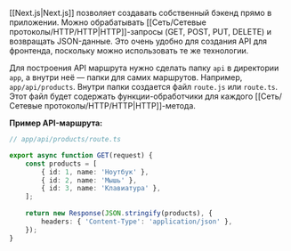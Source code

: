 [[Next.js|Next.js]] позволяет создавать собственный бэкенд прямо в приложении. Можно обрабатывать [[Cеть/Сетевые протоколы/HTTP/HTTP|HTTP]]-запросы (GET, POST, PUT, DELETE) и возвращать JSON-данные. Это очень удобно для создания API для фронтенда, поскольку можно использовать те же технологии.

Для построения API маршрута нужно сделать папку `api` в директории `app`, а внутри неё — папки для самих маршрутов. Например, `app/api/products`. Внутри папки создается файл `route.js` или `route.ts`. Этот файл будет содержать функции-обработчики для каждого [[Cеть/Сетевые протоколы/HTTP/HTTP|HTTP]]-метода.

**Пример API-маршрута:**

```TypeScript
// app/api/products/route.ts

export async function GET(request) {
	const products = [
		{ id: 1, name: 'Ноутбук' },
		{ id: 2, name: 'Мышь' },
		{ id: 3, name: 'Клавиатура' },
	];
	
	return new Response(JSON.stringify(products), {
		headers: { 'Content-Type': 'application/json' },
	});
}
```

